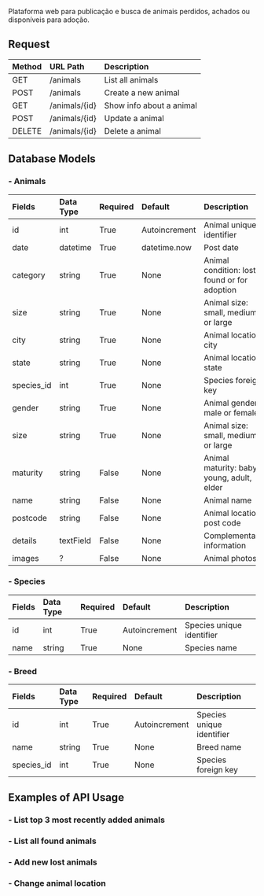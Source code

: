 Plataforma web para publicação e busca de animais perdidos, achados ou disponíveis para adoção.

## Request

 Method | URL Path      | Description
| :-----| :-------------| :-----------------------
 GET    | /animals      | List all animals
 POST   | /animals      | Create a new animal
 GET    | /animals/{id} | Show info about a animal
 POST   | /animals/{id} | Update a animal
 DELETE | /animals/{id} | Delete a animal


## Database Models
### - Animals
 Fields      | Data Type   | Required  | Default       | Description
| :----------| :-----------| :---------| :-------------| :--------------------------------------------|
 id          | int         | True      | Autoincrement | Animal unique identifier
 date        | datetime    | True      | datetime.now  | Post date
 category    | string      | True      | None          | Animal condition: lost, found or for adoption
 size        | string      | True      | None          | Animal size: small, medium or large
 city        | string      | True      | None          | Animal location city
 state       | string      | True      | None          | Animal location state
 species_id  | int         | True      | None          | Species foreign key
 gender      | string      | True      | None          | Animal gender: male or female
 size        | string      | True      | None          | Animal size: small, medium or large
 maturity    | string      | False     | None          | Animal maturity: baby, young, adult, elder
 name        | string      | False     | None          | Animal name
 postcode    | string      | False     | None          | Animal location post code
 details     | textField   | False     | None          | Complementary information
 images      |  ?          | False     | None          | Animal photos


 ### - Species
 Fields      | Data Type   | Required  | Default       | Description
| :----------| :-----------| :---------| :-------------| :--------------------------------------------|
 id          | int         | True      | Autoincrement | Species unique identifier
 name        | string      | True      | None          | Species name


 ### - Breed
 Fields      | Data Type   | Required  | Default       | Description
| :----------| :-----------| :---------| :-------------| :--------------------------------------------|
 id          | int         | True      | Autoincrement | Species unique identifier
 name        | string      | True      | None          | Breed name
 species_id  | int         | True      | None          | Species foreign key

## Examples of API Usage
### - List top 3 most recently added animals
### - List all found animals
### - Add new lost animals
### - Change animal location
